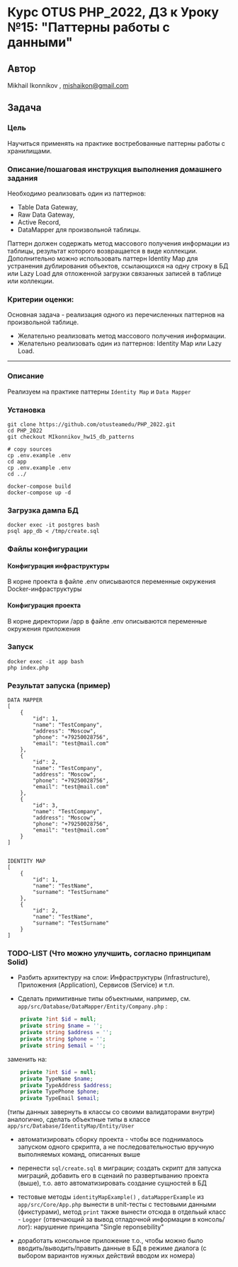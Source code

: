 # Курс OTUS PHP_2022, ДЗ к Уроку №15: "Паттерны работы с данными"

## Автор
Mikhail Ikonnikov , mishaikon@gmail.com

## Задача

### Цель
Научиться применять на практике востребованные паттерны работы с хранилищами.

### Описание/пошаговая инструкция выполнения домашнего задания

Необходимо реализовать один из паттернов: 
- Table Data Gateway, 
- Raw Data Gateway, 
- Active Record, 
- DataMapper 
для произвольной таблицы. 

Паттерн должен содержать метод массового получения информации 
из таблицы, результат которого возвращается в виде коллекции.
Дополнительно можно использовать паттерн Identity Map 
для устранения дублирования объектов, ссылающихся на одну строку 
в БД или Lazy Load для отложенной загрузки связанных записей 
в таблице или коллекции.

### Критерии оценки:
Основная задача - реализация одного из перечисленных паттернов 
на произвольной таблице.
- Желательно реализовать метод массового получения информации.
- Желательно реализовать один из паттернов: 
Identity Map или Lazy Load.

------------------------------------------

### Описание

Реализуем на практике паттерны ``Identity Map`` и ``Data Mapper``

### Установка
``` 
git clone https://github.com/otusteamedu/PHP_2022.git
cd PHP_2022
git checkout MIkonnikov_hw15_db_patterns

# copy sources
cp .env.example .env
cd app
cp .env.example .env
cd ../

docker-compose build
docker-compose up -d
```

### Загрузка дампа БД
```
docker exec -it postgres bash
psql app_db < /tmp/create.sql 
``` 

### Файлы конфигурации

#### Конфигурация инфраструктуры

В корне проекта в файле .env описываются
переменные окружения Docker-инфраструктуры

#### Конфигурация проекта

В корне директории /app в файле .env
описываются переменные окружения приложения

### Запуск
```
docker exec -it app bash
php index.php
```

### Результат запуска (пример)
```
DATA MAPPER
[
    {
        "id": 1,
        "name": "TestCompany",
        "address": "Moscow",
        "phone": "+79250028756",
        "email": "test@mail.com"
    },
    {
        "id": 2,
        "name": "TestCompany",
        "address": "Moscow",
        "phone": "+79250028756",
        "email": "test@mail.com"
    },
    {
        "id": 3,
        "name": "TestCompany",
        "address": "Moscow",
        "phone": "+79250028756",
        "email": "test@mail.com"
    }
]


IDENTITY MAP
[
    {
        "id": 1,
        "name": "TestName",
        "surname": "TestSurname"
    },
    {
        "id": 2,
        "name": "TestName",
        "surname": "TestSurname"
    }
]
```

### TODO-LIST (Что можно улучшить, согласно принципам Solid)

- Разбить архитектуру на слои: Инфраструктуры (Infrastructure), Приложения (Application), Сервисов (Service) и т.п.
 
- Сделать примитивные типы объектными, например, см. ``app/src/Database/DataMapper/Entity/Company.php`` :
```php
    private ?int $id = null;
    private string $name = '';
    private string $address = '';
    private string $phone = '';
    private string $email = '';
```
заменить на: 
```php
    private ?int $id = null;
    private TypeName $name;
    private TypeAddress $address;
    private TypePhone $phone;
    private TypeEmail $email;
```
(типы данных завернуть в классы со своими валидаторами внутри)
аналогично, сделать объектные типы в классе ``app/src/Database/IdentityMap/Entity/User``

- автоматизировать сборку проекта - чтобы все поднималось запуском одного сркрипта, 
а не последовательностью вручную выполняемых команд, описанных выше

- перенести ``sql/create.sql`` в миграции; создать скрипт для запуска миграций,
добавить его в сценаий по развертыванию проекта (выше), т.о. авто автоматизировать создание сущностей в БД

- тестовые методы ``identityMapExample()`` , ``dataMapperExample`` из ``app/src/Core/App.php`` вынести в unit-тесты с тестовыми данными (фикстурами),
метод ``print`` также вынести отсюда в отдельый класс - ``Logger`` (отвечающий за вывод отладочной информации в консоль/лог): 
нарушение принципа "Single reponsebility" 

- доработать консольное приложение т.о., чтобы можно было вводить/выводить/править данные в БД
в режиме диалога (с выбором вариантов нужных действий вводом их номера)  